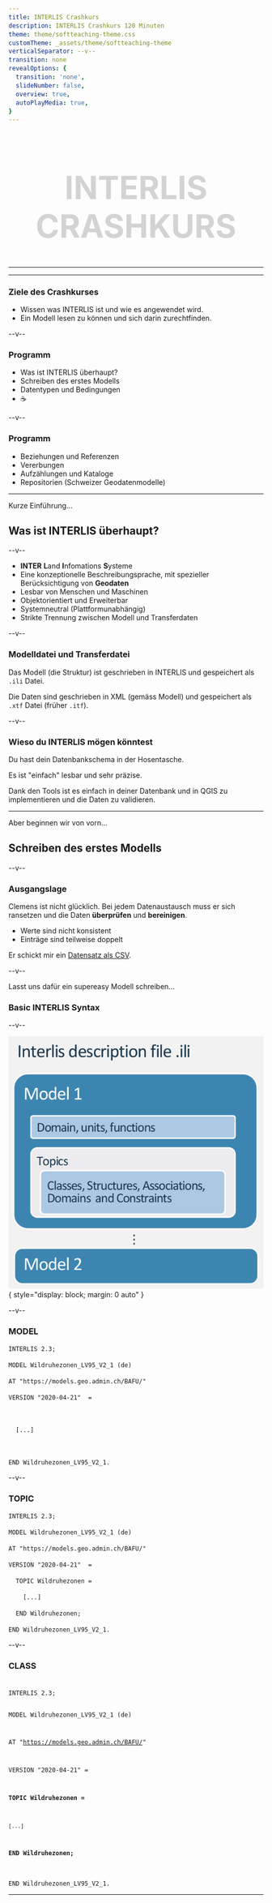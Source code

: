 ```yaml
---
title: INTERLIS Crashkurs
description: INTERLIS Crashkurs 120 Minuten
theme: theme/softteaching-theme.css
customTheme: _assets/theme/softteaching-theme
verticalSeparator: --v--
transition: none
revealOptions: {
  transition: 'none',
  slideNumber: false,
  overview: true,
  autoPlayMedia: true,
}
---
```


<!-- .slide: data-background="./assets/interlis_crashcourse.png" -->


<h1 style="-webkit-text-stroke: 2px var(--opengisch-dark) !important; color: lightgray !important; font-size:4.5em !important; text-align: center !important;">INTERLIS CRASHKURS</h1>

---

<!--
# Einführung (15 Minuten)
- Begrüssung
- Programm
- Was ist INTERLIS

# Erstes Modell (25 Minuten)
- Fallbeispiel EGID
- Basic INTERLIS Syntax (Model, Topic, Class)
- Erstes supereasy Model

# Datentypen und Constraints (20 Minuten)
- Erstelle die Datentypen
- Erstelle Constraints

# Pause (15 Minuten)

# Beziehungen und Referenzen (10 Minuten)
- ASSOCIATIONS und STRUCTURES
- BAG OF und LIST OF

# Vererbungen (20 Minuten)

# Kataloge (15 Minuten)

# Interlis Repositories und Tools (15 Minuten)

# Fragen (15 Minuten) 🙋

-->

---

### Ziele des Crashkurses

- Wissen was INTERLIS ist und wie es angewendet wird.
- Ein Modell lesen zu können und sich darin zurechtfinden. 

--v--

### Programm

- Was ist INTERLIS überhaupt?
- Schreiben des erstes Modells
- Datentypen und Bedingungen
- ☕

--v--

### Programm

- Beziehungen und Referenzen
- Vererbungen
- Aufzählungen und Kataloge
- Repositorien (Schweizer Geodatenmodelle)

---

Kurze Einführung...

## Was ist INTERLIS überhaupt?

--v--

- **INTER** **L**and **I**nfomations **S**ysteme
- Eine konzeptionelle Beschreibungsprache, mit spezieller Berücksichtigung von **Geodaten**
- Lesbar von Menschen und Maschinen
- Objektorientiert und Erweiterbar
- Systemneutral (Plattformunabhängig)
- Strikte Trennung zwischen Modell und Transferdaten

<!-- 
**INTER** **L**and **I**nfomations **S**ysteme -> dient der Zusammenarbeit von (Geographischen) Informations Systemen. Alle beteiligten Systeme sollen die Konzepte kennen, die für die Zusammenarbeit wichtig sind. 

Es umfasst also eine **konzeptionelle Beschreibungssprache**, welche die Realwelt beschreibt. Ist also lesbar von Menschen wie von Maschinen und ideal als Grundlage zur Diskusion zwischen IT-Nerds und thematischen Fachleuten.

Objektorientiert seit Version 2 (gängige version ist 2.3 obwohl 2.4 die aktuelle ist). Die Tatsache, dass es Objektorientiert ist führt dazu, dass es ideal ist für den Datenaustausch zwischen Bundesstellen / Kantonsstellen etc.
-->

--v--

### Modelldatei und Transferdatei

Das Modell (die Struktur) ist geschrieben in INTERLIS und gespeichert als `.ili` Datei.

Die Daten sind geschrieben in XML (gemäss Modell) und gespeichert als `.xtf` Datei (früher `.itf`).

--v--

### Wieso du INTERLIS mögen könntest

Du hast dein Datenbankschema in der Hosentasche.

Es ist "einfach" lesbar und sehr präzise.

Dank den Tools ist es einfach in deiner Datenbank und in QGIS zu implementieren und die Daten zu validieren.

<!-- 
Es gibt bestimmt genügend Gründe, INTERLIS nicht zu mögen.

Verglichen zu SQL Scripts ist es systemunabhängig und einfach zu erweitern. -->

---

Aber beginnen wir von vorn...
## Schreiben des erstes Modells

--v--

### Ausgangslage

Clemens ist nicht glücklich. Bei jedem Datenaustausch muss er sich ransetzen und die Daten **überprüfen** und **bereinigen**.

- Werte sind nicht konsistent
- Einträge sind teilweise doppelt

Er schickt mir ein [Datensatz als CSV](./assets/interlis_crashcourse/gebaeude_clean.csv).

--v--

Lasst uns dafür ein supereasy Modell schreiben...
### Basic INTERLIS Syntax

--v--

![structure](./assets/interlis_model_structure.png){ style="display: block; margin: 0 auto" }

--v--

### MODEL

<!-- echte syntax kodierung zeigen oder eben nicht? -->
```NONE
INTERLIS 2.3;

MODEL Wildruhezonen_LV95_V2_1 (de)

AT "https://models.geo.admin.ch/BAFU/"

VERSION "2020-04-21"  =



  [...]



END Wildruhezonen_LV95_V2_1.
```

--v--

### TOPIC
<!-- echte syntax kodierung zeigen oder eben nicht? -->

```NONE
INTERLIS 2.3;

MODEL Wildruhezonen_LV95_V2_1 (de)

AT "https://models.geo.admin.ch/BAFU/"

VERSION "2020-04-21"  =

  TOPIC Wildruhezonen =

    [...]

  END Wildruhezonen;

END Wildruhezonen_LV95_V2_1.
```

--v--

### CLASS
<!-- echte syntax kodierung zeigen oder eben nicht? -->

<code>
INTERLIS 2.3;

MODEL Wildruhezonen_LV95_V2_1 (de)

AT "https://models.geo.admin.ch/BAFU/"

VERSION "2020-04-21"  =

  **TOPIC Wildruhezonen =**

    [...]

  **END Wildruhezonen;**

END Wildruhezonen_LV95_V2_1.
</code>

---